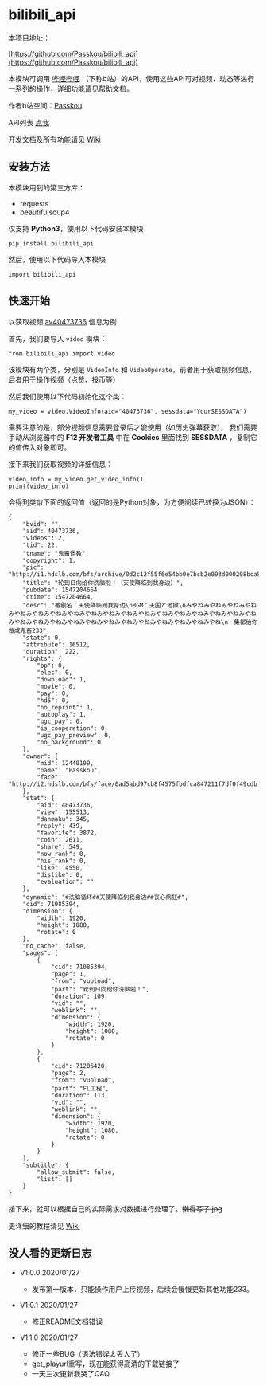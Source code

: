 bilibili_api
=
本项目地址：

[https://github.com/Passkou/bilibili_api](https://github.com/Passkou/bilibili_api)

本模块可调用 [哔哩哔哩](https://www.bilibili.com) （下称b站）的API，使用这些API可对视频、动态等进行一系列的操作，详细功能请见帮助文档。

作者b站空间：[Passkou](https://space.bilibili.com/12440199)

API列表 [点我](./blob/master/bilibili_api/api.json)

开发文档及所有功能请见 [Wiki](https://github.com/Passkou/bilibili_api/wiki)

安装方法
-
本模块用到的第三方库： 

+ requests
+ beautifulsoup4

仅支持 **Python3**，使用以下代码安装本模块  

    pip install bilibili_api

然后，使用以下代码导入本模块

    import bilibili_api
    
快速开始
-
以获取视频 [av40473736](https://www.bilibili.com/av40473736) 信息为例

首先，我们要导入 `video` 模块：

    from bilibili_api import video

该模块有两个类，分别是 `VideoInfo` 和 `VideoOperate`，前者用于获取视频信息，后者用于操作视频（点赞、投币等）

然后我们使用以下代码初始化这个类：

    my_video = video.VideoInfo(aid="40473736", sessdata="YourSESSDATA")

需要注意的是，部分视频信息需要登录后才能使用（如历史弹幕获取），
我们需要手动从浏览器中的 **F12 开发者工具** 中在 **Cookies** 里面找到 **SESSDATA** ，复制它的值传入对象即可。

接下来我们获取视频的详细信息：

    video_info = my_video.get_video_info()
    print(video_info)
    
会得到类似下面的返回值（返回的是Python对象，为方便阅读已转换为JSON）：

    {
        "bvid": "",
        "aid": 40473736,
        "videos": 2,
        "tid": 22,
        "tname": "鬼畜调教",
        "copyright": 1,
        "pic": "http://i1.hdslb.com/bfs/archive/0d2c12f55f6e54bb0e7bcb2e093d000208bca860.jpg",
        "title": "轮到日向给你洗脑啦！（天使降临到我身边）",
        "pubdate": 1547204664,
        "ctime": 1547204664,
        "desc": "番剧名：天使降临到我身边\nBGM：天国と地獄\nみやねみやねみやねみやねみやねみやねみやねみやねみやねみやねみやねみやねみやねみやねみやねみやねみやねみやねみやねみやねみやねみやねみやねみやねみやねみやねみやねみやねみやねみやね\n一集都给你做成鬼畜233",
        "state": 0,
        "attribute": 16512,
        "duration": 222,
        "rights": {
            "bp": 0,
            "elec": 0,
            "download": 1,
            "movie": 0,
            "pay": 0,
            "hd5": 0,
            "no_reprint": 1,
            "autoplay": 1,
            "ugc_pay": 0,
            "is_cooperation": 0,
            "ugc_pay_preview": 0,
            "no_background": 0
        },
        "owner": {
            "mid": 12440199,
            "name": "Passkou",
            "face": "http://i2.hdslb.com/bfs/face/0ad5abd97cb8f4575fbdfca847211f7df0f49cdb.jpg"
        },
        "stat": {
            "aid": 40473736,
            "view": 155513,
            "danmaku": 345,
            "reply": 439,
            "favorite": 3872,
            "coin": 2611,
            "share": 549,
            "now_rank": 0,
            "his_rank": 0,
            "like": 4550,
            "dislike": 0,
            "evaluation": ""
        },
        "dynamic": "#洗脑循环##天使降临到我身边##丧心病狂#",
        "cid": 71085394,
        "dimension": {
            "width": 1920,
            "height": 1080,
            "rotate": 0
        },
        "no_cache": false,
        "pages": [
            {
                "cid": 71085394,
                "page": 1,
                "from": "vupload",
                "part": "轮到日向给你洗脑啦！",
                "duration": 109,
                "vid": "",
                "weblink": "",
                "dimension": {
                    "width": 1920,
                    "height": 1080,
                    "rotate": 0
                }
            },
            {
                "cid": 71206420,
                "page": 2,
                "from": "vupload",
                "part": "FL工程",
                "duration": 113,
                "vid": "",
                "weblink": "",
                "dimension": {
                    "width": 1920,
                    "height": 1080,
                    "rotate": 0
                }
            }
        ],
        "subtitle": {
            "allow_submit": false,
            "list": []
        }
    }
    
接下来，就可以根据自己的实际需求对数据进行处理了。~~懒得写了.jpg~~
 
更详细的教程请见 [Wiki](https://github.com/Passkou/bilibili_api/wiki)

没人看的更新日志
-
+ V1.0.0 2020/01/27
    + 发布第一版本，只能操作用户上传视频，后续会慢慢更新其他功能233。
    
+ V1.0.1 2020/01/27
    + 修正README文档错误
    
+ V1.1.0 2020/01/27
    + 修正一些BUG（语法错误太丢人了）
    + get_playurl重写，现在能获得高清的下载链接了
    + 一天三次更新我哭了QAQ